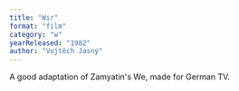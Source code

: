 ```yaml
---
title: "Wir"
format: "film"
category: "w"
yearReleased: "1982"
author: "Vojtěch Jasný"
---
```

A good adaptation of Zamyatin's We,  made for German TV.
 